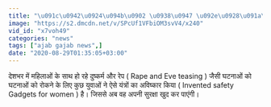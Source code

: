 ```yaml
---
title: "\u091c\u0942\u0924\u094b\u0902 \u0938\u0947 \u092e\u0928\u091a\u0932\u094b\u0902 \u0915\u094b \u0932\u0917\u0947\u0917\u093e 220 \u0935\u094b\u0932\u094d\u091f \u0915\u093e \u091c\u093c\u094b\u0930\u0926\u093e\u0930 \u091d\u091f\u0915\u093e (Anti-Rape Gadgets): \u0905\u091c\u092c \u0917\u091c\u092c with Shweta Dhobhal ( EP-3 )"
image: "https://s2.dmcdn.net/v/SPcUf1VFbiOM3svV4/x240"
vid_id: "x7voh49"
categories: "news"
tags: ["ajab gajab news",]
date: "2020-08-29T01:35:05+03:00"
---
```

देशभर में महिलाओं के साथ हो रहे दुष्कर्म और रेप ( Rape and Eve teasing ) जैसी घटनाओं को घटनाओं को रोकने के लिए कुछ युवाओं ने ऐसे यंत्रों का अविष्कार किया ( Invented safety Gadgets for women ) है। जिससे अब वह अपनी सुरक्षा खुद कर पाएंगी।
